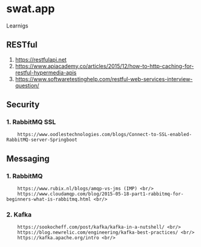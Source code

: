 # swat.app

Learnigs

## RESTful
1. https://restfulapi.net
2. https://www.apiacademy.co/articles/2015/12/how-to-http-caching-for-restful-hypermedia-apis
3. https://www.softwaretestinghelp.com/restful-web-services-interview-question/

## Security
### 1. RabbitMQ SSL
        https://www.oodlestechnologies.com/blogs/Connect-to-SSL-enabled-RabbitMQ-server-Springboot

## Messaging
### 1. RabbitMQ
        https://www.rubix.nl/blogs/amqp-vs-jms (IMP) <br/>
        https://www.cloudamqp.com/blog/2015-05-18-part1-rabbitmq-for-beginners-what-is-rabbitmq.html <br/>
### 2. Kafka
        https://sookocheff.com/post/kafka/kafka-in-a-nutshell/ <br/>
        https://blog.newrelic.com/engineering/kafka-best-practices/ <br/>
        https://kafka.apache.org/intro <br/>
